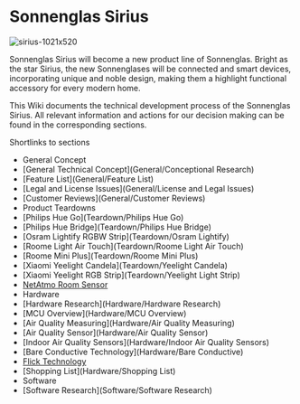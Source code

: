 # Sonnenglas Sirius

![sirius-1021x520](/uploads/256967819a6c192c952317fd444e936f/sirius-1021x520.jpg)

Sonnenglas Sirius will become a new product line of Sonnenglas.
Bright as the star Sirius, the new Sonnenglases will be connected and smart devices, incorporating unique and noble design, making them a highlight functional accessory for every modern home.

This Wiki documents the technical development process of the Sonnenglas Sirius. All relevant information and actions for our decision making can be found in the corresponding sections. 

Shortlinks to sections

- General Concept
 - [General Technical Concept](General/Conceptional Research)
 - [Feature List](General/Feature List)
 - [Legal and License Issues](General/License and Legal Issues)
 - [Customer Reviews](General/Customer Reviews)
- Product Teardowns
 - [Philips Hue Go](Teardown/Philips Hue Go) 
 - [Philips Hue Bridge](Teardown/Philips Hue Bridge)
 - [Osram Lightify RGBW Strip](Teardown/Osram Lightify)
 - [Roome Light Air Touch](Teardown/Roome Light Air Touch)
 - [Roome Mini Plus](Teardown/Roome Mini Plus)
 - [Xiaomi Yeelight Candela](Teardown/Yeelight Candela)
 - [Xiaomi Yeelight RGB Strip](Teardown/Yeelight Light Strip)
 - [NetAtmo Room Sensor](Teardown/NetAtmo)
- Hardware
 - [Hardware Research](Hardware/Hardware Research)
 - [MCU Overview](Hardware/MCU Overview)
 - [Air Quality Measuring](Hardware/Air Quality Measuring)
 - [Air Quality Sensor](Hardware/Air Quality Sensor)
 - [Indoor Air Quality Sensors](Hardware/Indoor Air Quality Sensors)
 - [Bare Conductive Technology](Hardware/Bare Conductive)
 - [Flick Technology](Hardware/Flick)
 - [Shopping List](Hardware/Shopping List)
- Software
 - [Software Research](Software/Software Research)